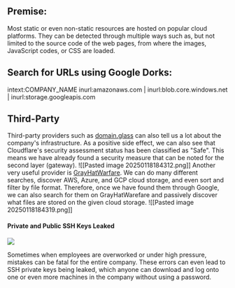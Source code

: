 ## Premise:
Most static or even non-static resources are hosted on popular cloud platforms. They can be detected through multiple ways such as, but not limited to the source code of the web pages, from where the images, JavaScript codes, or CSS are loaded.

## Search for URLs using Google Dorks:
intext:COMPANY_NAME
inurl:amazonaws.com | inurl:blob.core.windows.net | inurl:storage.googleapis.com

## Third-Party
Third-party providers such as [domain.glass](https://domain.glass/) can also tell us a lot about the company's infrastructure. As a positive side effect, we can also see that Cloudflare's security assessment status has been classified as "Safe". This means we have already found a security measure that can be noted for the second layer (gateway).
![[Pasted image 20250118184312.png]]
Another very useful provider is [GrayHatWarfare](https://buckets.grayhatwarfare.com/). We can do many different searches, discover AWS, Azure, and GCP cloud storage, and even sort and filter by file format. Therefore, once we have found them through Google, we can also search for them on GrayHatWarefare and passively discover what files are stored on the given cloud storage.
![[Pasted image 20250118184319.png]]
#### Private and Public SSH Keys Leaked

![](https://academy.hackthebox.com/storage/modules/112/ghw1.png)

Sometimes when employees are overworked or under high pressure, mistakes can be fatal for the entire company. These errors can even lead to SSH private keys being leaked, which anyone can download and log onto one or even more machines in the company without using a password.